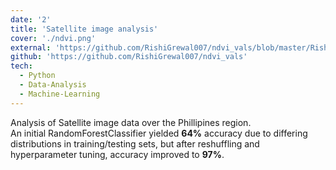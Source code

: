 ```yaml
---
date: '2'
title: 'Satellite image analysis'
cover: './ndvi.png'
external: 'https://github.com/RishiGrewal007/ndvi_vals/blob/master/RishiSinghGrewal_12017712.pdf'
github: 'https://github.com/RishiGrewal007/ndvi_vals'
tech:
  - Python 
  - Data-Analysis
  - Machine-Learning
---
```


Analysis of Satellite image data over the Phillipines region.<br>
An initial RandomForestClassifier yielded **64%** accuracy due to differing distributions in training/testing sets, but after reshuffling and hyperparameter tuning, accuracy improved to **97%**.